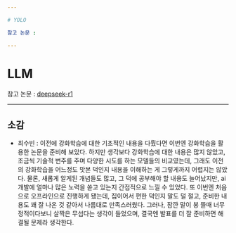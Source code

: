 ```yaml
---

# YOLO

참고 논문 : 

---
```


# LLM

참고 논문 : 
[deepseek-r1](https://arxiv.org/pdf/2501.12948)

---

## 소감

- 최수빈 : 이전에 강화학습에 대한 기초적인 내용을 다뤘다면 이번엔 강화학습을 활용한 논문을 준비해 보았다. 하지만 생각보다 강화학습에 대한 내용은 많지 않았고, 조금씩 기술적 변주를 주며 다양한 시도를 하는 모델들의 비교였는데, 그래도 이전의 강화학습을 어느정도 맛본 덕인지 내용을 이해하는 게 그렇게까지 어렵지는 않았다. 물론, 새롭게 알게된 개념들도 많고, 그 덕에 공부해야 할 내용도 늘어났지만, ai 개발에 얼마나 많은 노력을 쏟고 있는지 간접적으로 느낄 수 있었다. 또 이번엔 처음으로 오프라인으로 진행하게 됐는데, 집이어서 편한 덕인지 말도 덜 절고, 준비한 내용도 꽤 잘 나온 것 같아서 나름대로 만족스러웠다. 그러나, 잠깐 말이 붕 뜰때 너무 정적이다보니 살짝은 무섭다는 생각이 들었으며, 결국엔 발표를 더 잘 준비하면 해결될 문제라 생각한다.
